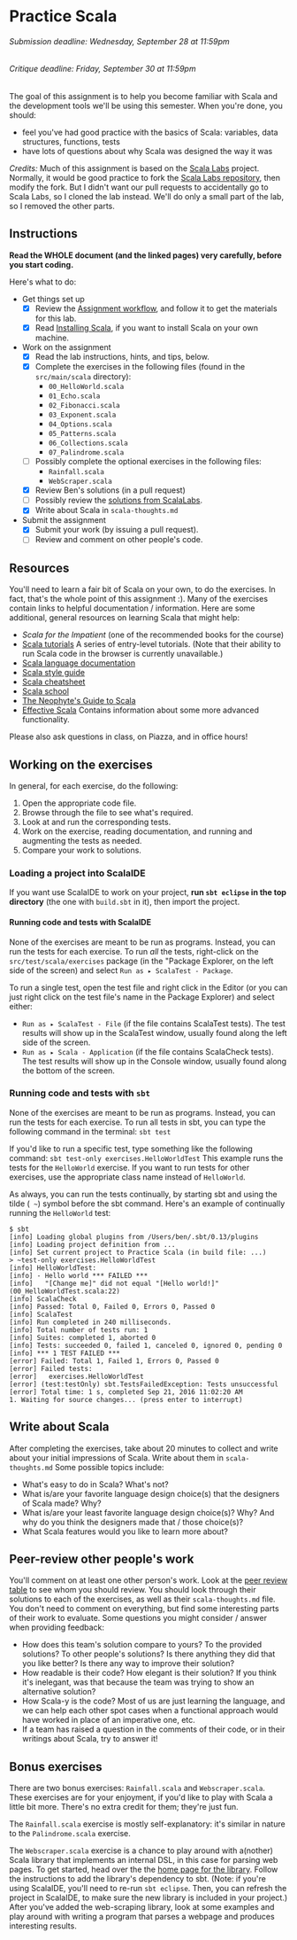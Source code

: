 # Practice Scala
###### _Submission deadline: Wednesday, September 28 at 11:59pm_
###### _Critique deadline: Friday, September 30 at 11:59pm_

The goal of this assignment is to help you become familiar with Scala and the 
development tools we'll be using this semester. When you're done, you should: 

  - feel you've had good practice with the basics of Scala: variables, data
  structures, functions, tests
  - have lots of questions about why Scala was designed the way it was

_Credits:_ Much of this assignment is based on the 
[Scala Labs](http://scala-labs.github.io/) project. Normally, it would be good 
practice to fork the
[Scala Labs repository](https://github.com/scala-labs/scala-labs/), then modify
the fork. But I didn't want our pull requests to accidentally go to Scala Labs,
so I cloned the lab instead. We'll do only a small part of the lab, so I removed
the other parts.

## Instructions
**Read the WHOLE document (and the linked pages) very carefully, before you
start coding.**

Here's what to do:

- Get things set up
  - [X] Review the [Assignment workflow](https://github.com/hmc-cs111-fall2016/hmc-cs111-fall2016.github.io/wiki/Assignment-HOWTO), and follow it to get the materials for this lab.
  - [X] Read [Installing Scala](https://github.com/hmc-cs111-fall2016/hmc-cs111-fall2016.github.io/wiki/Installing-Scala), if you want to install Scala on your own machine.

- Work on the assignment
  - [X] Read the lab instructions, hints, and tips, below.
  - [X] Complete the exercises in the following files (found in the 
  `src/main/scala` directory):
     - `00_HelloWorld.scala`
     - `01_Echo.scala`
     - `02_Fibonacci.scala`
     - `03_Exponent.scala`
     - `04_Options.scala`
     - `05_Patterns.scala`
     - `06_Collections.scala`
     - `07_Palindrome.scala`
  - [ ] Possibly complete the optional exercises in the following files:
     - `Rainfall.scala`
     - `WebScraper.scala`
  - [X] Review Ben's solutions (in a pull request)
  - [ ] Possibly review the [solutions from ScalaLabs](https://github.com/scala-labs/scala-labs/tree/master/solutions/src/main/scala/org/scalalabs/basic).
  - [X] Write about Scala in `scala-thoughts.md`

- Submit the assignment 
  - [X] Submit your work (by issuing a pull request).
  - [ ] Review and comment on other people's code. 

## Resources

You'll need to learn a fair bit of Scala on your own, to do the exercises. In
fact, that's the whole point of this assignment :). Many of the exercises contain
links to helpful documentation / information. Here are some additional, general 
resources on learning Scala that might help:
   - _Scala for the Impatient_ (one of the recommended books for the course)
   - [Scala tutorials](http://scalatutorials.com/) A series of entry-level
   tutorials. (Note that their ability to run Scala code in the browser is
   currently unavailable.)   
   - [Scala language documentation](http://www.scala-lang.org/documentation/)
   - [Scala style guide](http://docs.scala-lang.org/style/)
   - [Scala cheatsheet](http://docs.scala-lang.org/cheatsheets/)
   - [Scala school](https://twitter.github.io/scala_school/)
   - [The Neophyte's Guide to Scala](http://danielwestheide.com/scala/neophytes.html)
   - [Effective Scala](https://twitter.github.io/effectivescala/) Contains 
   information about some more advanced functionality.

Please also ask questions in class, on Piazza, and in office hours!

## Working on the exercises
In general, for each exercise, do the following:
   1. Open the appropriate code file.
   1. Browse through the file to see what's required. 
   1. Look at and run the corresponding tests.
   1. Work on the exercise, reading documentation, and running and augmenting 
   the tests as needed.
   1. Compare your work to solutions.

### Loading a project into ScalaIDE
If you want use ScalaIDE to work on your project, **run `sbt eclipse` in the 
top directory** (the one with `build.sbt` in it), then import the project.

#### Running code and tests with ScalaIDE
None of the exercises are meant to be run as programs. Instead, you can run
the tests for each exercise. To run *all* the tests, right-click on the
`src/test/scala/exercises` package (in the "Package Explorer, on the left side
of the screen) and select `Run as ▸ ScalaTest - Package`.

To run a single test, open the test file and right click in the Editor (or you
can just right click on the test file's name in the Package Explorer) and select
either:
  - `Run as ▸ ScalaTest - File` (if the file contains ScalaTest tests). The
  test results will show up in the ScalaTest window, usually found along the 
  left side of the screen.
  - `Run as ▸ Scala - Application` (if the file contains ScalaCheck tests). The
  test results will show up in the Console window, usually found along the
  bottom of the screen.



### Running code and tests with `sbt`
None of the exercises are meant to be run as programs. Instead, you can run
the tests for each exercise. To run all tests in sbt, you can type the following
command in the terminal:
  `sbt test`

If you'd like to run a specific test, type something like the following command:
  `sbt test-only exercises.HelloWorldTest`
This example runs the tests for the `HelloWorld` exercise. If you want to run
tests for other exercises, use the appropriate class name instead of 
`HelloWorld`.

As always, you can run the tests continually, by starting sbt and using the
tilde (` ~`) symbol before the sbt command. Here's an example of continually 
running the `HelloWorld` test:
```
$ sbt
[info] Loading global plugins from /Users/ben/.sbt/0.13/plugins
[info] Loading project definition from ...
[info] Set current project to Practice Scala (in build file: ...)
> ~test-only exercises.HelloWorldTest
[info] HelloWorldTest:
[info] - Hello world *** FAILED ***
[info]   "[Change me]" did not equal "[Hello world!]" (00_HelloWorldTest.scala:22)
[info] ScalaCheck
[info] Passed: Total 0, Failed 0, Errors 0, Passed 0
[info] ScalaTest
[info] Run completed in 240 milliseconds.
[info] Total number of tests run: 1
[info] Suites: completed 1, aborted 0
[info] Tests: succeeded 0, failed 1, canceled 0, ignored 0, pending 0
[info] *** 1 TEST FAILED ***
[error] Failed: Total 1, Failed 1, Errors 0, Passed 0
[error] Failed tests:
[error]   exercises.HelloWorldTest
[error] (test:testOnly) sbt.TestsFailedException: Tests unsuccessful
[error] Total time: 1 s, completed Sep 21, 2016 11:02:20 AM
1. Waiting for source changes... (press enter to interrupt)
```

## Write about Scala
After completing the exercises, take about 20 minutes to collect and write about
your initial impressions of Scala. Write about them in `scala-thoughts.md` Some
possible topics include:

  - What's easy to do in Scala? What's not?
  - What is/are your favorite language design choice(s) that the designers of Scala 
  made? Why?
  - What is/are your least favorite language design choice(s)? Why? And why do
  you think the designers made that / those choice(s)?
  - What Scala features would you like to learn more about?

## Peer-review other people's work
You'll comment on at least one other person's work. Look at the 
[peer review table](https://github.com/hmc-cs111-fall2016/practice-scala/wiki/Peer-review) 
to see whom you should review. You should look through their
solutions to each of the exercises, as well as their `scala-thoughts.md` file.
You don't need to comment on everything, but find some interesting parts of
their work to evaluate. Some questions you might consider / answer when 
providing feedback:

  - How does this team's solution compare to yours? To the provided solutions?
  To other people's solutions? Is there anything they did that you like better?
  Is there any way to improve their solution?
  - How readable is their code? How elegant is their solution? If you think it's
  inelegant, was that because the team was trying to show an alternative
  solution?
  - How Scala-y is the code? Most of us are just learning the language, and we
  can help each other spot cases when a functional approach would have worked in
  place of an imperative one, etc.
  - If a team has raised a question in the comments of their code, or in their
  writings about Scala, try to answer it!

## Bonus exercises
There are two bonus exercises: `Rainfall.scala` and `Webscraper.scala`. These
exercises are for your enjoyment, if you'd like to play with Scala a little bit 
more. There's no extra credit for them; they're just fun.

The `Rainfall.scala` exercise is mostly self-explanatory: it's similar in nature
to the `Palindrome.scala` exercise.

The `Webscraper.scala` exercise is a chance to play around with a(nother) Scala
library that implements an internal DSL, in this case for parsing web pages. To
get started, head over the the 
[home page for the library](https://github.com/ruippeixotog/scala-scraper).
Follow the instructions to add the library's dependency to sbt. (Note: if you're
using ScalaIDE, you'll need to re-run `sbt eclipse`. Then, you can refresh the 
project in ScalaIDE, to make sure the new library is included in your project.)
After you've added the web-scraping library, look at some examples and play 
around with writing a program that parses a webpage and produces interesting 
results.

